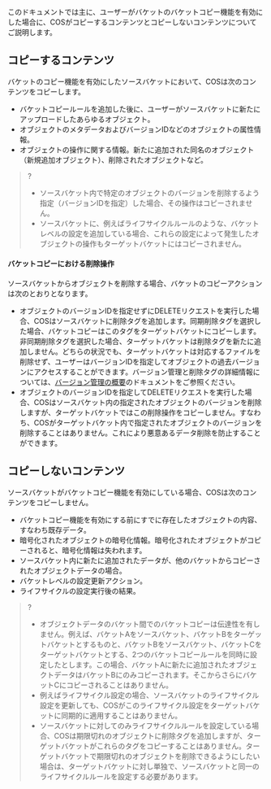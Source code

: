 このドキュメントでは主に、ユーザーがバケットのバケットコピー機能を有効にした場合に、COSがコピーするコンテンツとコピーしないコンテンツについてご説明します。

## コピーするコンテンツ

バケットのコピー機能を有効にしたソースバケットにおいて、COSは次のコンテンツをコピーします。

- バケットコピールールを追加した後に、ユーザーがソースバケットに新たにアップロードしたあらゆるオブジェクト。
- オブジェクトのメタデータおよびバージョンIDなどのオブジェクトの属性情報。
- オブジェクトの操作に関する情報。新たに追加された同名のオブジェクト（新規追加オブジェクト）、削除されたオブジェクトなど。

>?
>
>- ソースバケット内で特定のオブジェクトのバージョンを削除するよう指定（バージョンIDを指定）した場合、その操作はコピーされません。
>- ソースバケットに、例えばライフサイクルルールのような、バケットレベルの設定を追加している場合、これらの設定によって発生したオブジェクトの操作もターゲットバケットにはコピーされません。

#### バケットコピーにおける削除操作

ソースバケットからオブジェクトを削除する場合、バケットのコピーアクションは次のとおりとなります。

- オブジェクトのバージョンIDを指定せずにDELETEリクエストを実行した場合、COSはソースバケットに削除タグを追加します。同期削除タグを選択した場合、バケットコピーはこのタグをターゲットバケットにコピーします。非同期削除タグを選択した場合、ターゲットバケットは削除タグを新たに追加しません。どちらの状況でも、ターゲットバケットは対応するファイルを削除せず、ユーザーはバージョンIDを指定してオブジェクトの過去バージョンにアクセスすることができます。バージョン管理と削除タグの詳細情報については、[バージョン管理の概要](https://intl.cloud.tencent.com/document/product/436/19883)のドキュメントをご参照ください。
- オブジェクトのバージョンIDを指定してDELETEリクエストを実行した場合、COSはソースバケット内の指定されたオブジェクトのバージョンを削除しますが、ターゲットバケットではこの削除操作をコピーしません。すなわち、COSがターゲットバケット内で指定されたオブジェクトのバージョンを削除することはありません。これにより悪意あるデータ削除を防止することができます。

## コピーしないコンテンツ

ソースバケットがバケットコピー機能を有効にしている場合、COSは次のコンテンツをコピーしません。

- バケットコピー機能を有効にする前にすでに存在したオブジェクトの内容、すなわち既存データ。
- 暗号化されたオブジェクトの暗号化情報。暗号化されたオブジェクトがコピーされると、暗号化情報は失われます。
- ソースバケット内に新たに追加されたデータが、他のバケットからコピーされたオブジェクトデータの場合。
- バケットレベルの設定更新アクション。
- ライフサイクルの設定実行後の結果。

>?
>
>- オブジェクトデータのバケット間でのバケットコピーは伝達性を有しません。例えば、バケットAをソースバケット、バケットBをターゲットバケットとするものと、バケットBをソースバケット、バケットCをターゲットバケットとする、2つのバケットコピールールを同時に設定したとします。この場合、バケットAに新たに追加されたオブジェクトデータはバケットBにのみコピーされます。そこからさらにバケットCにコピーされることはありません。
>- 例えばライフサイクル設定の場合、ソースバケットのライフサイクル設定を更新しても、COSがこのライフサイクル設定をターゲットバケットに同期的に適用することはありません。
>- ソースバケットに対してのみライフサイクルルールを設定している場合、COSは期限切れのオブジェクトに削除タグを追加しますが、ターゲットバケットがこれらのタグをコピーすることはありません。ターゲットバケットで期限切れのオブジェクトを削除できるようにしたい場合は、ターゲットバケットに対し単独で、ソースバケットと同一のライフサイクルルールを設定する必要があります。